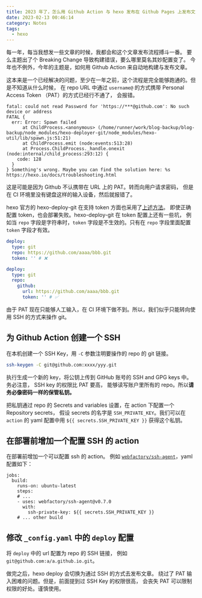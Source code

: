 ```yaml
---
title: 2023 年了，怎么用 Github Action 与 hexo 发布在 Github Pages 上发布文章
date: 2023-02-13 00:46:14
category: Notes
tags:
  - hexo
---
```


每一年，每当我想发一些文章的时候，我都会和这个文章发布流程搏斗一番。
要么主题出了个 Breaking Change 导致构建错误，要么哪里莫名其妙配置变了。
今年也不例外，今年的主题是，如何用 Github Action 来自动地构建与发布文章。

这本来是一个已经解决的问题，至少在一年之前，这个流程是完全能够跑通的。但是不知道从什么时候，
在 repo URL 中通过 `username@` 的方式携带 Personal Access Token （PAT）的方式已经行不通了，
会报错。

```plain
fatal: could not read Password for 'https://***@github.com': No such device or address
FATAL {
  err: Error: Spawn failed
      at ChildProcess.<anonymous> (/home/runner/work/blog-backup/blog-backup/node_modules/hexo-deployer-git/node_modules/hexo-util/lib/spawn.js:51:21)
      at ChildProcess.emit (node:events:513:28)
      at Process.ChildProcess._handle.onexit (node:internal/child_process:293:12) {
    code: 128
  }
} Something's wrong. Maybe you can find the solution here: %s https://hexo.io/docs/troubleshooting.html
```

这是可能是因为 Github 不认携带在 URL 上的 PAT。转而向用户请求密码，
但是在 CI 环境里没有键盘这样的输入设备，然后就报错了。

hexo 官方的 hexo-deploy-git 在支持 token 方面也采用了[上述方法](https://github.com/hexojs/hexo-deployer-git/blob/f125535fb2477ab71702b9ca819223f715d7e628/lib/parse_config.js#L33)。
即使正确配置 token，也会部署失败。hexo-deploy-git 在 token 配置上还有一些坑，
例如当 `repo` 字段是字符串时，`token` 字段是不生效的。只有在 `repo` 字段里面配置 `token` 字段才有效。

```yaml
deploy:
  type: git
  repo: https://github.com/aaaa/bbb.git
  token: '' # ❌

deploy:
  type: git
  repo:
    github:
      url: https://github.com/aaaa/bbb.git
      token: '' # ✅
```

由于 PAT 现在只能够人工输入，在 CI 环境下做不到。所以，我们似乎只能转向使用 SSH 的方式来操作 git。

## 为 Github Action 创建一个 SSH

在本机创建一个 SSH Key，用 `-C` 参数注明要操作的 repo 的 git 链接。

```bash
ssh-keygen -C git@github.com:xxxx/yyy.git
```

执行生成一个新的 key，将公钥上传到 GitHub 账号的 SSH and GPG keys 中。务必注意，
SSH key 的权限比 PAT 要高，
能够读写账户里所有的 repo。所以**请务必像密码一样的保管私钥。**

把私钥通过 repo 的 Secrets and variables 设置，在 action 下配置一个 Repository secrets，
假设 secrets 的名字是 `SSH_PRIVATE_KEY`。我们可以在 `action` 的 yaml 配置中用
`${{ secrets.SSH_PRIVATE_KEY }}` 获得这个私钥。

## 在部署前增加一个配置 SSH 的 action

在部署前增加一个可以配置 ssh 的 action。
例如 [`webfactory/ssh-agent`](https://github.com/webfactory/ssh-agent)，yaml 配置如下：

```
jobs:
  build:
    runs-on: ubuntu-latest
    steps:
    # ...
    - uses: webfactory/ssh-agent@v0.7.0
      with:
        ssh-private-key: ${{ secrets.SSH_PRIVATE_KEY }}
	# ... other build
```

## 修改 `_config.yaml` 中的 `deploy` 配置

将 `deploy` 中的 url 配置为 repo 的 SSH 链接，
例如 `git@github.com:a/a.github.io.git`。

做完之后，hexo deploy 会切换为通过 SSH 的方式去发布文章。
绕过了 PAT 输入困难的问题。但是，前面提到过 SSH Key 的权限很高，
会丧失 PAT 可以限制权限的好处。谨慎使用。
